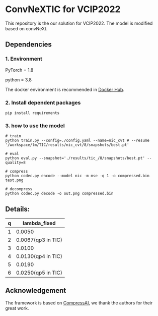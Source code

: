 # ConvNeXTIC for VCIP2022

 This repository is the our solution for VCIP2022. The model is modified based on convNeXt.

## Dependencies

### 1. Environment

PyTorch = 1.8

python = 3.8

The docker environment is recommended in [Docker Hub](https://registry.hub.docker.com/layers/pytorch/pytorch/1.8.1-cuda11.1-cudnn8-devel/images/sha256-024af183411f136373a83f9a0e5d1a02fb11acb1b52fdcf4d73601912d0f09b1?context=explore).

### 2. Install dependent packages

```
pip install requirements
```

### 3. how to use the model

```
# train
python train.py --config=./config.yaml --name=nic_cvt # --resume '/workspace/lm/TIC/results/nic_cvt/8/snapshots/best.pt'

# eval
python eval.py --snapshot='./results/tic_/8/snapshots/best.pt' --quality=8

# compress
python codec.py encode --model nic -m mse -q 1 -o compressed.bin test.png

# decompress
python codec.py decode -o out.png compressed.bin
```

## Details:

| q    | lambda_fixed       |
| ---- | ------------------ |
| 1    | 0.0050             |
| 2    | 0.0067(qp3 in TIC) |
| 3    | 0.0100             |
| 4    | 0.0130(qp4 in TIC) |
| 5    | 0.0190             |
| 6    | 0.0250(qp5 in TIC) |



## Acknowledgement

The framework is based on [CompressAI](https://github.com/InterDigitalInc/CompressAI/), we thank the authors for their great work.

### 